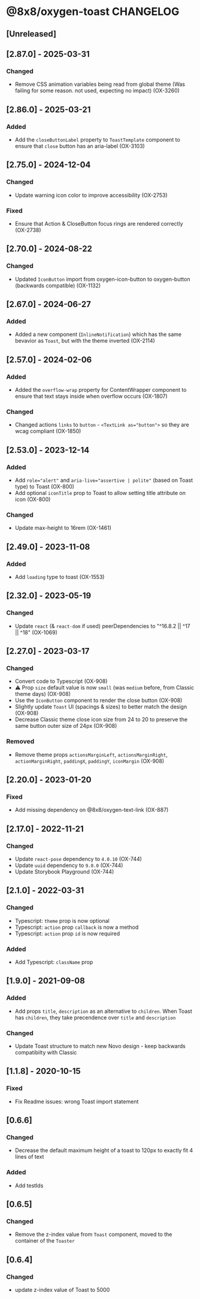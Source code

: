 # @8x8/oxygen-toast CHANGELOG

## [Unreleased]

## [2.87.0] - 2025-03-31

### Changed

- Remove CSS animation variables being read from global theme (Was failing for some reason. not used, expecting no impact) (OX-3260)

## [2.86.0] - 2025-03-21

### Added

- Add the `closeButtonLabel` property to `ToastTemplate` component to ensure that `close` button has an aria-label (OX-3103)

## [2.75.0] - 2024-12-04

### Changed

- Update warning icon color to improve accessibility (OX-2753)

### Fixed

- Ensure that Action & CloseButton focus rings are rendered correctly (OX-2738)

## [2.70.0] - 2024-08-22

### Changed

- Updated `IconButton` import from oxygen-icon-button to oxygen-button (backwards compatible) (OX-1132)

## [2.67.0] - 2024-06-27

### Added

- Added a new component (`InlineNotification`) which has the same bevavior as `Toast`, but with the theme inverted (OX-2114)

## [2.57.0] - 2024-02-06

### Added

- Added the `overflow-wrap` property for ContentWrapper component to ensure that text stays inside when overflow occurs (OX-1807)

### Changed

- Changed actions `links` to `button` - `<TextLink as="button">` so they are wcag compliant (OX-1850)

## [2.53.0] - 2023-12-14

### Added

- Add `role="alert"` and `aria-live="assertive | polite"` (based on Toast type) to Toast (OX-800)
- Add optional `iconTitle` prop to Toast to allow setting title attribute on icon (OX-800)

### Changed

- Update max-height to 16rem (OX-1461)

## [2.49.0] - 2023-11-08

### Added

- Add `loading` type to toast (OX-1553)

## [2.32.0] - 2023-05-19

### Changed

- Update `react` (& `react-dom` if used) peerDependencies to "^16.8.2 || ^17 || ^18" (OX-1069)

## [2.27.0] - 2023-03-17

### Changed

- Convert code to Typescript (OX-908)
- ⚠️ Prop `size` default value is now `small` (was `medium` before, from Classic theme days) (OX-908)
- Use the `IconButton` component to render the close button (OX-908)
- Slightly update `Toast` UI (spacings & sizes) to better match the design (OX-908)
- Decrease Classic theme close icon size from 24 to 20 to preserve the same button outer size of 24px (OX-908)

### Removed

- Remove theme props `actionsMarginLeft`, `actionsMarginRight`, `actionMarginRight`, `paddingX`, `paddingY`, `iconMargin` (OX-908)

## [2.20.0] - 2023-01-20

### Fixed

- Add missing dependency on @8x8/oxygen-text-link (OX-887)

## [2.17.0] - 2022-11-21

### Changed

- Update `react-pose` dependency to `4.0.10` (OX-744)
- Update `uuid` dependency to `9.0.0` (OX-744)
- Update Storybook Playground (OX-744)

## [2.1.0] - 2022-03-31

### Changed

- Typescript: `theme` prop is now optional
- Typescript: `action` prop `callback` is now a method
- Typescript: `action` prop `id` is now required

### Added

- Add Typescript: `className` prop

## [1.9.0] - 2021-09-08

### Added

- Add props `title`, `description` as an alternative to `children`. When Toast has `children`, they take precendence over `title` and `description`

### Changed

- Update Toast structure to match new Novo design - keep backwards compatibilty with Classic

## [1.1.8] - 2020-10-15

### Fixed

- Fix Readme issues: wrong Toast import statement

## [0.6.6]

### Changed

- Decrease the default maximum height of a toast to 120px to exactly fit 4 lines of text

### Added

- Add testIds

## [0.6.5]

### Changed

- Remove the z-index value from `Toast` component, moved to the container of the `Toaster`

## [0.6.4]

### Changed

- update z-index value of Toast to 5000
